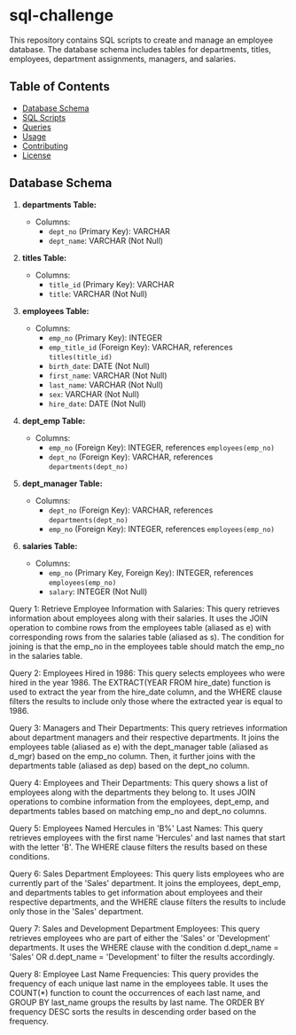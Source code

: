 # sql-challenge

This repository contains SQL scripts to create and manage an employee database. The database schema includes tables for departments, titles, employees, department assignments, managers, and salaries.

## Table of Contents
- [Database Schema](#database-schema)
- [SQL Scripts](#sql-scripts)
- [Queries](#queries)
- [Usage](#usage)
- [Contributing](#contributing)
- [License](#license)

## Database Schema

1. **departments Table:**
   - Columns:
     - `dept_no` (Primary Key): VARCHAR
     - `dept_name`: VARCHAR (Not Null)

2. **titles Table:**
   - Columns:
     - `title_id` (Primary Key): VARCHAR
     - `title`: VARCHAR (Not Null)

3. **employees Table:**
   - Columns:
     - `emp_no` (Primary Key): INTEGER
     - `emp_title_id` (Foreign Key): VARCHAR, references `titles(title_id)`
     - `birth_date`: DATE (Not Null)
     - `first_name`: VARCHAR (Not Null)
     - `last_name`: VARCHAR (Not Null)
     - `sex`: VARCHAR (Not Null)
     - `hire_date`: DATE (Not Null)

4. **dept_emp Table:**
   - Columns:
     - `emp_no` (Foreign Key): INTEGER, references `employees(emp_no)`
     - `dept_no` (Foreign Key): VARCHAR, references `departments(dept_no)`

5. **dept_manager Table:**
   - Columns:
     - `dept_no` (Foreign Key): VARCHAR, references `departments(dept_no)`
     - `emp_no` (Foreign Key): INTEGER, references `employees(emp_no)`

6. **salaries Table:**
   - Columns:
     - `emp_no` (Primary Key, Foreign Key): INTEGER, references `employees(emp_no)`
     - `salary`: INTEGER (Not Null)



Query 1: Retrieve Employee Information with Salaries:
This query retrieves information about employees along with their salaries. It uses the JOIN operation to combine rows from the employees table (aliased as e) with corresponding rows from the salaries table (aliased as s). The condition for joining is that the emp_no in the employees table should match the emp_no in the salaries table.

Query 2: Employees Hired in 1986:
This query selects employees who were hired in the year 1986. The EXTRACT(YEAR FROM hire_date) function is used to extract the year from the hire_date column, and the WHERE clause filters the results to include only those where the extracted year is equal to 1986.

Query 3: Managers and Their Departments:
This query retrieves information about department managers and their respective departments. It joins the employees table (aliased as e) with the dept_manager table (aliased as d_mgr) based on the emp_no column. Then, it further joins with the departments table (aliased as dep) based on the dept_no column.

Query 4: Employees and Their Departments:
This query shows a list of employees along with the departments they belong to. It uses JOIN operations to combine information from the employees, dept_emp, and departments tables based on matching emp_no and dept_no columns.

Query 5: Employees Named Hercules in 'B%' Last Names:
This query retrieves employees with the first name 'Hercules' and last names that start with the letter 'B'. The WHERE clause filters the results based on these conditions.

Query 6: Sales Department Employees:
This query lists employees who are currently part of the 'Sales' department. It joins the employees, dept_emp, and departments tables to get information about employees and their respective departments, and the WHERE clause filters the results to include only those in the 'Sales' department.

Query 7: Sales and Development Department Employees:
This query retrieves employees who are part of either the 'Sales' or 'Development' departments. It uses the WHERE clause with the condition d.dept_name = 'Sales' OR d.dept_name = 'Development' to filter the results accordingly.

Query 8: Employee Last Name Frequencies:
This query provides the frequency of each unique last name in the employees table. It uses the COUNT(*) function to count the occurrences of each last name, and GROUP BY last_name groups the results by last name. The ORDER BY frequency DESC sorts the results in descending order based on the frequency.


